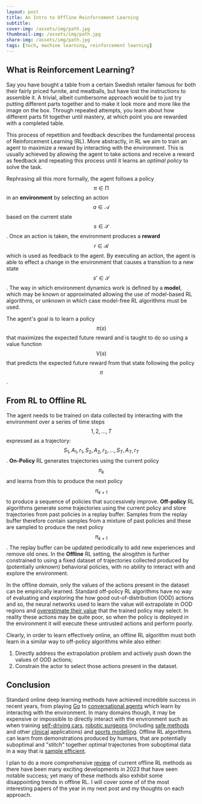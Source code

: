 ```yaml
---
layout: post
title: An Intro to Offline Reinforcement Learning
subtitle: 
cover-img: /assets/img/path.jpg
thumbnail-img: /assets/img/path.jpg
share-img: /assets/img/path.jpg
tags: [tech, machine learning, reinforcement learning]
---
```


## What is Reinforcement Learning?

Say you have bought a table from a certain Swedish retailer famous for both their fairly priced furnite, and meatballs, but have lost the instructions to assemble it. A trivial, albeit cumbersome approach would be to just try putting different parts together and to make it look more and more like the image on the box. Through repeated attempts, you learn about how different parts fit together until mastery, at which point you are rewarded with a completed table. 

This process of repetition and feedback describes the fundamental process of Reinforcement Learning (RL). More abstractly, in RL we aim to train an agent to maximize a reward by interacting with the environment. This is usually achieved by allowing the agent to take actions and receive a reward as feedback and repeating this process until it learns an *optimal policy* to solve the task. 

Rephrasing all this more formally, the agent follows a policy $$\pi \in \mathcal{\Pi}$$ in an **environment** by selecting an action $$a \in \mathcal{A}$$ based on the current state $$s \in \mathcal{S}$$. Once an action is taken, the environment produces a **reward** $$r \in \mathcal{R}$$ which is used as feedback to the agent. By executing an action, the agent is able to effect a change in the environment that causes a transition to a new state $$s' \in \mathcal{S}$$. The way in which environment dynamics work is defined by a **model**, which may be known or approximated allowing the use of model-based RL algorithms, or unknown in which case model-free RL algorithms must be used.

The agent's goal is to learn a policy $$\pi(s)$$ that maximizes the expected future reward and is taught to do so using a value function $$V(s)$$ that predicts the expected future reward from that state following the policy $$\pi$$.


## From RL to Offline RL

The agent needs to be trained on data collected by interacting with the environment over a series of time steps $$1, 2, ..., T$$ expressed as a trajectory: $$S_1, A_1, r_1, S_2, A_2, r_2, ..., S_T, A_T, r_T$$. **On-Policy** RL generates trajectories using the current policy $$\pi_k$$ and learns from this to produce the next policy $$\pi_{k+1}$$ to produce a sequence of policies that successively improve. **Off-policy** RL algorithms generate some trajectories using the current policy and
store trajectories from past policies in a replay buffer. Samples from the replay buffer therefore contain samples from a mixture of past policies and these are sampled to produce the next policy $$\pi_{k+1}$$. The replay buffer can be updated periodically to add new experiences and remove old ones. In the **Offline** RL setting, the alrogithm is further constrained to using a fixed dataset of trajectories collected produced by (potentially unknown) behavioral policies, with no ability to interact with and explore the environment.

In the offline domain, only the values of the actions present in the dataset can be empirically learned. Standard off-policy RL algorithms have no way of evaluating and exploring the how good out-of-distribution (OOD) actions and so, the neural networks used to learn the value will extrapolate in OOD regions and [overestimate their value](https://offline-rl-neurips.github.io/pdf/41.pdf) that the trained policy may select. In reality these actions may be quite poor, so when the policy is deployed in the environment it will execute these untrusted actions and perform poorly. 

Clearly, in order to learn effectively online, an offline RL algorithm must both learn in a similar way to off-policy algorithms while also either: 

1. Directly address the extrapolation problem and actively push down the values of OOD actions;
2. Constrain the actor to select those actions present in the dataset. 


## Conclusion

Standard online deep learning methods have achieved incredible success in recent years, from playing [Go](https://en.wikipedia.org/wiki/AlphaGo) to [conversational agents](https://en.wikipedia.org/wiki/ChatGPT) which learn by interactng with the environment. In many domains though, it may be expensive or impossible to directly interact with the environment such as when training [self-driving cars](https://arxiv.org/abs/2110.07067), [robotic surgeons](https://arxiv.org/abs/2105.01006) (including [safe methods](https://arxiv.org/pdf/2109.02323.pdf) and other [clinical](https://arxiv.org/abs/2002.03478) applications) and [sports modelling](https://www.ijcai.org/proceedings/2020/0464.pdf). Offline RL algorithms can learn from demonstrations produced by humans, that are potentially suboptimal and "stitch" together optimal trajectories from suboptimal data in a way that is [sample efficient](https://arxiv.org/abs/2106.04895). 

I plan to do a more comprehensive [review](https://arxiv.org/abs/2203.01387) of current offline RL methods as there have been many exciting developments in 2023 that have seen notable success; yet many of these methods also exhibit some disappointing trends in offline RL. I will cover some of of the most interesting papers of the year in my next post and my thoughts on each approach. 